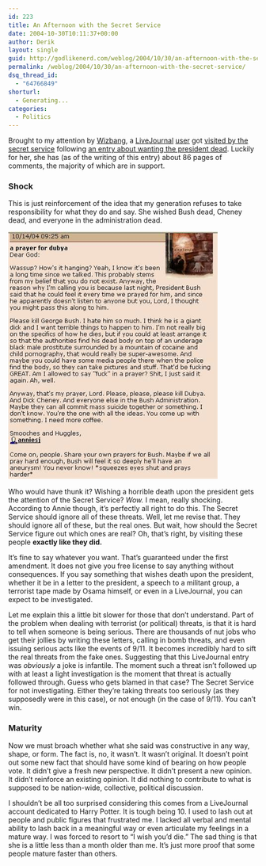 ```yaml
---
id: 223
title: An Afternoon with the Secret Service
date: 2004-10-30T10:11:37+00:00
author: Derik
layout: single
guid: http://godlikenerd.com/weblog/2004/10/30/an-afternoon-with-the-secret-service/
permalink: /weblog/2004/10/30/an-afternoon-with-the-secret-service/
dsq_thread_id:
  - "64766849"
shorturl:
  - Generating...
categories:
  - Politics
---
```

Brought to my attention by [Wizbang](http://wizbangblog.com/archives/004123.php), a [LiveJournal](http://www.livejournal.com) [user](http://www.livejournal.com/users/anniesj/) got [visited by the secret service](http://www.livejournal.com/users/anniesj/331112.html) following [an entry about wanting the president dead](/images/ljanniesj3.jpg). Luckily for her, she has (as of the writing of this entry) about 86 pages of comments, the majority of which are in support.

### Shock

This is just reinforcement of the idea that my generation refuses to take responsibility for what they do and say. She wished Bush dead, Cheney dead, and everyone in the administration dead.

![Annie's Inspired Entry](/images/ljanniesj3.jpg)

Who would have thunk it? Wishing a horrible death upon the president gets the attention of the Secret Service? _Wow._ I mean, really shocking. According to Annie though, it&#8217;s perfectly all right to do this. The Secret Service should ignore all of these threats. Well, let me revise that. They should ignore all of these, but the real ones. But wait, how should the Secret Service figure out which ones are real? Oh, that&#8217;s right, by visiting these people **exactly like they did.**

It&#8217;s fine to say whatever you want. That&#8217;s guaranteed under the first amendment. It does not give you free license to say anything without consequences. If you say something that wishes death upon the president, whether it be in a letter to the president, a speech to a militant group, a terrorist tape made by Osama himself, or even in a LiveJournal, you can expect to be investigated.

Let me explain this a little bit slower for those that don&#8217;t understand. Part of the problem when dealing with terrorist (or political) threats, is that it is hard to tell when someone is being serious. There are thousands of nut jobs who get their jollies by writing these letters, calling in bomb threats, and even issuing serious acts like the events of 9/11. It becomes incredibly hard to sift the real threats from the fake ones. Suggesting that this LiveJournal entry was _obviously_ a joke is infantile. The moment such a threat isn&#8217;t followed up with at least a light investigation is the moment that threat is actually followed through. Guess who gets blamed in that case? The Secret Service for not investigating. Either they&#8217;re taking threats too seriously (as they supposedly were in this case), or not enough (in the case of 9/11). You can&#8217;t win.

### Maturity

Now we must broach whether what she said was constructive in any way, shape, or form. The fact is, no, it wasn&#8217;t. It wasn&#8217;t original. It doesn&#8217;t point out some new fact that should have some kind of bearing on how people vote. It didn&#8217;t give a fresh new perspective. It didn&#8217;t present a new opinion. It didn&#8217;t reinforce an existing opinion. It did nothing to contribute to what is supposed to be nation-wide, collective, political discussion.

I shouldn&#8217;t be all too surprised considering this comes from a LiveJournal account dedicated to Harry Potter. It is tough being 10. I used to lash out at people and public figures that frustrated me. I lacked all verbal and mental ability to lash back in a meaningful way or even articulate my feelings in a mature way. I was forced to resort to &#8220;I wish you&#8217;d die.&#8221; The sad thing is that she is a little less than a month older than me. It&#8217;s just more proof that some people mature faster than others.